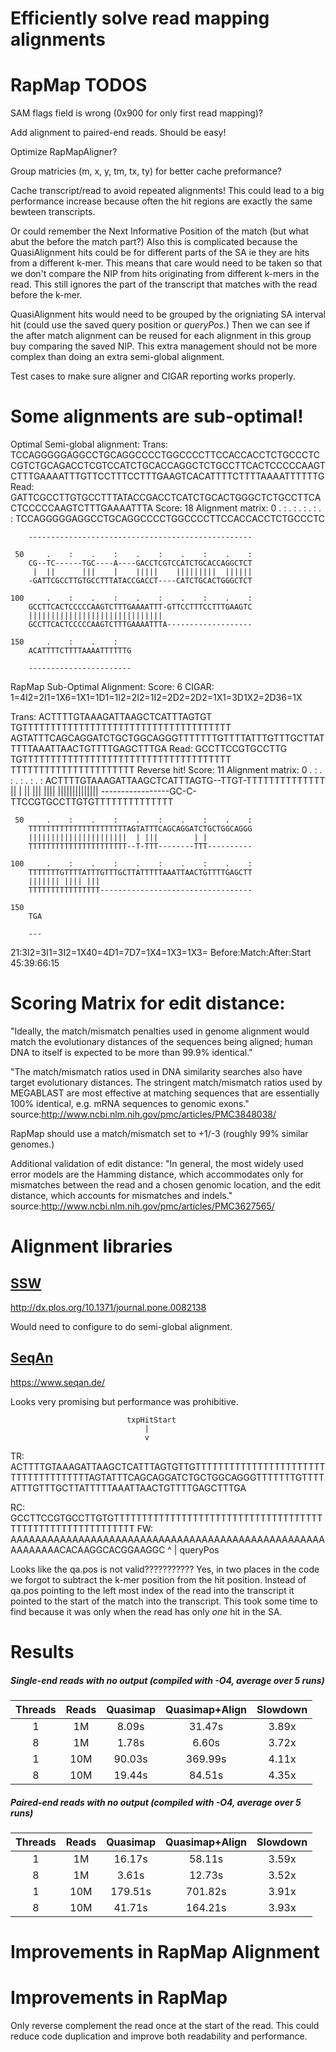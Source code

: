 # Efficiently solve read mapping alignments

# RapMap TODOS
SAM flags field is wrong (0x900 for only first read mapping)?

Add alignment to paired-end reads. Should be easy!

Optimize RapMapAligner?

Group matricies (m, x, y, tm, tx, ty) for better cache preformance?

Cache transcript/read to avoid repeated alignments! This could lead to a big
performance increase because often the hit regions are exactly the same bewteen
transcripts.

Or could remember the Next Informative Position of the match (but what abut the
before the match part?) Also this is complicated because the QuasiAlignment hits
could be for different parts of the SA ie they are hits from a different k-mer.
This means that care would need to be taken so that we don't compare the NIP from
hits originating from different k-mers in the read. This still ignores the part of
the transcript that matches with the read before the k-mer.

QuasiAlignment hits would need to be grouped by the origniating SA interval hit
(could use the saved query position or *queryPos.*) Then we can see if the after
match alignment can be reused for each alignment in this group buy comparing the
saved NIP. This extra management should not be more complex than doing an extra
semi-global alignment.

Test cases to make sure aligner and CIGAR reporting works properly.


# Some alignments are sub-optimal!
Optimal Semi-global alignment:
Trans: TCCAGGGGGAGGCCTGCAGGCCCCTGGCCCCTTCCACCACCTCTGCCCTCCGTCTGCAGACCTCGTCCATCTGCACCAGGCTCTGCCTTCACTCCCCCAAGTCTTTGAAAATTTGTTCCTTTCCTTTGAAGTCACATTTTCTTTTAAAATTTTTTG
Read:  GATTCGCCTTGTGCCTTTATACCGACCTCATCTGCACTGGGCTCTGCCTTCACTCCCCCAAGTCTTTGAAAATTTA
Score: 18
Alignment matrix:
      0     .    :    .    :    .    :    .    :    .    :
        TCCAGGGGGAGGCCTGCAGGCCCCTGGCCCCTTCCACCACCTCTGCCCTC

        --------------------------------------------------

     50     .    :    .    :    .    :    .    :    .    :
        CG--TC------TGC----A----GACCTCGTCCATCTGCACCAGGCTCT
         |  ||      |||    |    |||||    |||||||||  ||||||
        -GATTCGCCTTGTGCCTTTATACCGACCT----CATCTGCACTGGGCTCT

    100     .    :    .    :    .    :    .    :    .    :
        GCCTTCACTCCCCCAAGTCTTTGAAAATTT-GTTCCTTTCCTTTGAAGTC
        ||||||||||||||||||||||||||||||
        GCCTTCACTCCCCCAAGTCTTTGAAAATTTA-------------------

    150     .    :    .    :
        ACATTTTCTTTTAAAATTTTTTG

        -----------------------

RapMap Sub-Optimal Alignment:
Score: 6
CIGAR: 1=4I2=2I1=1X6=1X1=1D1=1I2=2I2=1I2=2D2=2D2=1X1=3D1X2=2D36=1X



Trans: ACTTTTGTAAAGATTAAGCTCATTTAGTGT TGTTTTTTTTTTTTTTTTTTTTTTTTTTTTTTTTTTTTT AGTATTTCAGCAGGATCTGCTGGCAGGGTTTTTTTGTTTTATTTGTTTGCTTATTTTTAAATTAACTGTTTTGAGCTTTGA
Read:  GCCTTCCGTGCCTTG                TGTTTTTTTTTTTTTTTTTTTTTTTTTTTTTTTTTTTTT TTTTTTTTTTTTTTTTTTTTTT
Reverse hit!
Score: 11
Alignment matrix:
      0     .    :    .    :    .    :    .    :    .    :
        ACTTTTGTAAAGATTAAGCTCATTTAGTG--TTGT-TTTTTTTTTTTTTT
                         || | ||  |||  |||| ||||||||||||||
        -----------------GC-C-TTCCGTGCCTTGTGTTTTTTTTTTTTTT

     50     .    :    .    :    .    :    .    :    .    :
        TTTTTTTTTTTTTTTTTTTTTTAGTATTTCAGCAGGATCTGCTGGCAGGG
        ||||||||||||||||||||||  | |||        | |
        TTTTTTTTTTTTTTTTTTTTTT--T-TTT--------TTT----------

    100     .    :    .    :    .    :    .    :    .    :
        TTTTTTTGTTTTATTTGTTTGCTTATTTTTAAATTAACTGTTTTGAGCTT
        ||||||| |||| |||
        TTTTTTTTTTTTTTTT----------------------------------

    150
        TGA

        ---

21:3I2=3I1=3I2=1X40=4D1=7D7=1X4=1X3=1X3=
Before:Match:After:Start 45:39:66:15





# Scoring Matrix for edit distance:
"Ideally, the match/mismatch penalties used in genome alignment would match the
evolutionary distances of the sequences being aligned; human DNA to itself is
expected to be more than 99.9% identical."

"The match/mismatch ratios used in DNA similarity searches also have target
evolutionary distances. The stringent match/mismatch ratios used by MEGABLAST
are most effective at matching sequences that are essentially 100% identical,
e.g. mRNA sequences to genomic exons."
source:http://www.ncbi.nlm.nih.gov/pmc/articles/PMC3848038/

RapMap should use a match/mismatch set to +1/-3 (roughly 99% similar genomes.)

Additional validation of edit distance:
"In general, the most widely used error models are the Hamming distance, which
accommodates only for mismatches between the read and a chosen genomic
location, and the edit distance, which accounts for mismatches and indels."
source:http://www.ncbi.nlm.nih.gov/pmc/articles/PMC3627565/

# Alignment libraries
## [SSW](https://github.com/mengyao/Complete-Striped-Smith-Waterman-Library/)
http://dx.plos.org/10.1371/journal.pone.0082138

Would need to configure to do semi-global alignment.

## [SeqAn](https://github.com/seqan/seqan/)
https://www.seqan.de/

Looks very promising but performance was prohibitive.


                              txpHitStart
                                  |
                                  v
TR: ACTTTTGTAAAGATTAAGCTCATTTAGTGTTGTTTTTTTTTTTTTTTTTTTTTTTTTTTTTTTTTTTTTAGTATTTCAGCAGGATCTGCTGGCAGGGTTTTTTTGTTTTATTTGTTTGCTTATTTTTAAATTAACTGTTTTGAGCTTTGA

RC: GCCTTCCGTGCCTTGTGTTTTTTTTTTTTTTTTTTTTTTTTTTTTTTTTTTTTTTTTTTTTTTTTTTTTTTTTTTT
FW: AAAAAAAAAAAAAAAAAAAAAAAAAAAAAAAAAAAAAAAAAAAAAAAAAAAAAAAAAAACACAAGGCACGGAAGGC
                   ^
                   |
                queryPos



Looks like the qa.pos is not valid???????????
Yes, in two places in the code we forgot to subtract the k-mer position from
the hit position. Instead of qa.pos pointing to the left most index of the read
into the transcript it pointed to the start of the match into the transcript.
This took some time to find because it was only when the read has only *one*
hit in the SA.



# Results

##### Single-end reads with no output (compiled with -O4, average over 5 runs)

| Threads  | Reads    | Quasimap  | Quasimap+Align | Slowdown |
|:--------:|:--------:| :--------:| :------------: | :------: |
|  1       |  1M      |   8.09s   |      31.47s    |   3.89x  |
|  8       |  1M      |   1.78s   |       6.60s    |   3.72x  |
|  1       |  10M     |   90.03s  |     369.99s    |   4.11x  |
|  8       |  10M     |   19.44s  |     84.51s     |   4.35x  |

##### Paired-end reads with no output (compiled with -O4, average over 5 runs)

| Threads  | Reads    | Quasimap  | Quasimap+Align | Slowdown |
|:--------:|:--------:| :--------:| :------------: | :------: |
|  1       |  1M      |   16.17s  |      58.11s    |   3.59x  |
|  8       |  1M      |    3.61s  |      12.73s    |   3.52x  |
|  1       |  10M     |  179.51s  |     701.82s    |   3.91x  |
|  8       |  10M     |   41.71s  |     164.21s    |   3.93x  |

# Improvements in RapMap Alignment

# Improvements in RapMap

Only reverse complement the read once at the start of the read. This could reduce code duplication and improve both readability and performance.
